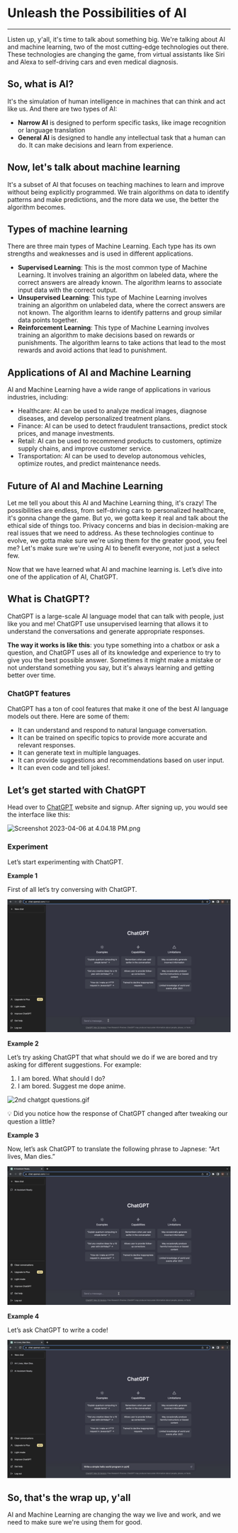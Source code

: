 # Unleash the Possibilities of AI

---

Listen up, y'all, it's time to talk about something big. We're talking about AI and machine learning, two of the most cutting-edge technologies out there. These technologies are changing the game, from virtual assistants like Siri and Alexa to self-driving cars and even medical diagnosis.

## So, what is AI?

It's the simulation of human intelligence in machines that can think and act like us. And there are two types of AI: 

- **Narrow AI** is designed to perform specific tasks, like image recognition or language translation
- **General AI** is designed to handle any intellectual task that a human can do. It can make decisions and learn from experience.

## Now, let's talk about machine learning

It's a subset of AI that focuses on teaching machines to learn and improve without being explicitly programmed. We train algorithms on data to identify patterns and make predictions, and the more data we use, the better the algorithm becomes.

## Types of machine learning

There are three main types of Machine Learning. Each type has its own strengths and weaknesses and is used in different applications.

- **Supervised Learning**: This is the most common type of Machine Learning. It involves training an algorithm on labeled data, where the correct answers are already known. The algorithm learns to associate input data with the correct output.
- **Unsupervised Learning**: This type of Machine Learning involves training an algorithm on unlabeled data, where the correct answers are not known. The algorithm learns to identify patterns and group similar data points together.
- **Reinforcement Learning**: This type of Machine Learning involves training an algorithm to make decisions based on rewards or punishments. The algorithm learns to take actions that lead to the most rewards and avoid actions that lead to punishment.

## Applications of AI and Machine Learning

AI and Machine Learning have a wide range of applications in various industries, including:

- Healthcare: AI can be used to analyze medical images, diagnose diseases, and develop personalized treatment plans.
- Finance: AI can be used to detect fraudulent transactions, predict stock prices, and manage investments.
- Retail: AI can be used to recommend products to customers, optimize supply chains, and improve customer service.
- Transportation: AI can be used to develop autonomous vehicles, optimize routes, and predict maintenance needs.

## Future of AI and Machine Learning

Let me tell you about this AI and Machine Learning thing, it's crazy! The possibilities are endless, from self-driving cars to personalized healthcare, it's gonna change the game. But yo, we gotta keep it real and talk about the ethical side of things too. Privacy concerns and bias in decision-making are real issues that we need to address. As these technologies continue to evolve, we gotta make sure we're using them for the greater good, you feel me? Let's make sure we're using AI to benefit everyone, not just a select few.

Now that we have learned what AI and machine learning is. Let’s dive into one of the application of AI, ChatGPT.

## What is ChatGPT?

ChatGPT is a large-scale AI language model that can talk with people, just like you and me! ChatGPT use unsupervised learning that allows it to understand the conversations and generate appropriate responses.

**The way it works is like this**: you type something into a chatbox or ask a question, and ChatGPT uses all of its knowledge and experience to try to give you the best possible answer. Sometimes it might make a mistake or not understand something you say, but it's always learning and getting better over time.

### ChatGPT features

ChatGPT has a ton of cool features that make it one of the best AI language models out there. Here are some of them:

- It can understand and respond to natural language conversation.
- It can be trained on specific topics to provide more accurate and relevant responses.
- It can generate text in multiple languages.
- It can provide suggestions and recommendations based on user input.
- It can even code and tell jokes!.

## Let’s get started with ChatGPT

Head over to [ChatGPT](https://chat.openai.com/) website and signup. After signing up, you would see the interface like this:

![Screenshot 2023-04-06 at 4.04.18 PM.png](https://github.com/0xmetaschool/Learning-Projects/raw/main/Build%20a%20YeBot%20with%20OpenAI%20API/1.%20Ready%2C%20Set%2C%20Build!/Unleash%20the%20Possibilities%20of%20AI%209edd68260d9645b0bb1b6e0dde1eccf0/Screenshot_2023-04-06_at_4.04.18_PM.png)

### Experiment

Let’s start experimenting with ChatGPT.

**Example 1**

First of all let’s try conversing with ChatGPT.

![first chatgpt conversation.gif](Unleash%20the%20Possibilities%20of%20AI%209edd68260d9645b0bb1b6e0dde1eccf0/first_chatgpt_conversation.gif)

**Example 2**

Let’s try asking ChatGPT that what should we do if we are bored and try asking for different suggestions. For example:

1. I am bored. What should I do?
2. I am bored. Suggest me dope anime.

![2nd chatgpt questions.gif](Unleash%20the%20Possibilities%20of%20AI%209edd68260d9645b0bb1b6e0dde1eccf0/2nd_chatgpt_questions.gif)

💡 Did you notice how the response of ChatGPT changed after tweaking our question a little?

**Example 3**

Now, let’s ask ChatGPT to translate the following phrase to Japnese: “Art lives, Man dies.”

![3rd chatgpt question.gif](Unleash%20the%20Possibilities%20of%20AI%209edd68260d9645b0bb1b6e0dde1eccf0/3rd_chatgpt_question.gif)

**Example 4**

Let’s ask ChatGPT to write a code!

![4th chatgpt question.gif](Unleash%20the%20Possibilities%20of%20AI%209edd68260d9645b0bb1b6e0dde1eccf0/4th_chatgpt_question.gif)

## So, that's the wrap up, y'all

AI and Machine Learning are changing the way we live and work, and we need to make sure we're using them for good.
